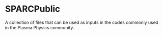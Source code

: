 # SPARCPublic
A collection of files that can be used as inputs in the codes commonly used in the Plasma Physics community.

